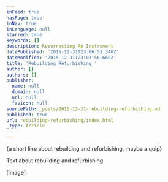```yaml
---
inFeed: true
hasPage: true
inNav: true
inLanguage: null
starred: true
keywords: []
description: Resurrecting An Instrument
datePublished: '2015-12-31T23:06:51.340Z'
dateModified: '2015-12-31T23:03:56.660Z'
title: 'Rebuilding Refurbishing '
author: []
authors: []
publisher:
  name: null
  domain: null
  url: null
  favicon: null
sourcePath: _posts/2015-12-31-rebuilding-refurbishing.md
published: true
url: rebuilding-refurbishing/index.html
_type: Article

---
```

{a short line about rebuilding and refurbishing, maybe a quip}

Text about rebuilding and refurbishing

\[image\]